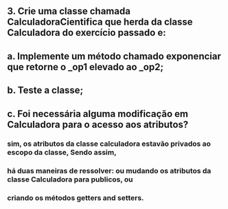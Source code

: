 ## 3. Crie uma classe chamada CalculadoraCientifica que herda da classe Calculadora  do exercício passado e: 
## a. Implemente um método chamado exponenciar que retorne o _op1 elevado  ao _op2; 
## b. Teste a classe; 
## c. Foi necessária alguma modificação em Calculadora para o acesso aos  atributos? 
### sim, os atributos da classe calculadora estavão privados ao escopo da classe, Sendo assim,
###  há duas maneiras de ressolver: ou mudando os atributos da classe Calculadora para publicos, ou
### criando os métodos getters and setters.

